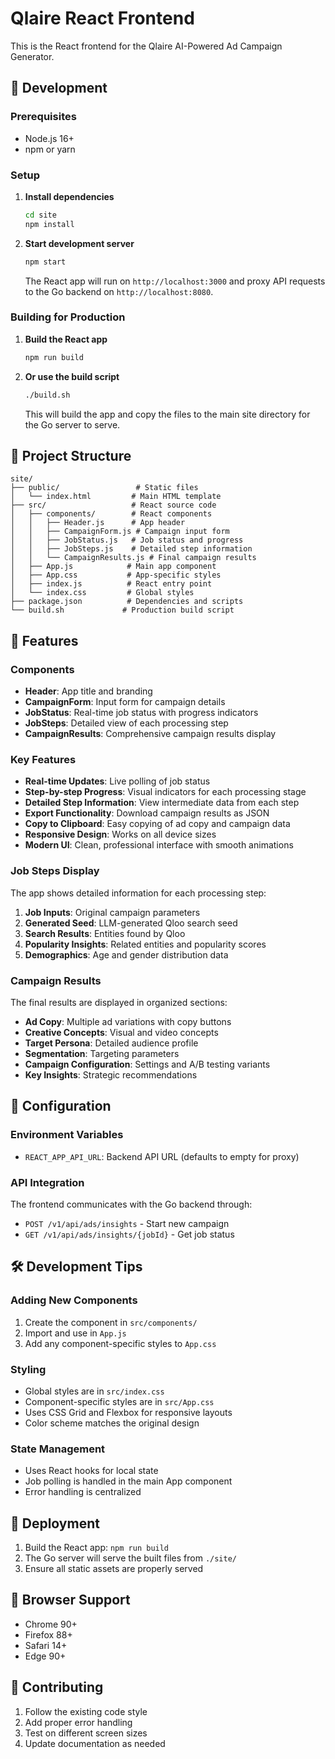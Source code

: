 # Qlaire React Frontend

This is the React frontend for the Qlaire AI-Powered Ad Campaign Generator.

## 🚀 Development

### Prerequisites

- Node.js 16+ 
- npm or yarn

### Setup

1. **Install dependencies**
   ```bash
   cd site
   npm install
   ```

2. **Start development server**
   ```bash
   npm start
   ```
   
   The React app will run on `http://localhost:3000` and proxy API requests to the Go backend on `http://localhost:8080`.

### Building for Production

1. **Build the React app**
   ```bash
   npm run build
   ```

2. **Or use the build script**
   ```bash
   ./build.sh
   ```

   This will build the app and copy the files to the main site directory for the Go server to serve.

## 📁 Project Structure

```
site/
├── public/                 # Static files
│   └── index.html         # Main HTML template
├── src/                   # React source code
│   ├── components/        # React components
│   │   ├── Header.js      # App header
│   │   ├── CampaignForm.js # Campaign input form
│   │   ├── JobStatus.js   # Job status and progress
│   │   ├── JobSteps.js    # Detailed step information
│   │   └── CampaignResults.js # Final campaign results
│   ├── App.js            # Main app component
│   ├── App.css           # App-specific styles
│   ├── index.js          # React entry point
│   └── index.css         # Global styles
├── package.json          # Dependencies and scripts
└── build.sh             # Production build script
```

## 🎨 Features

### Components

- **Header**: App title and branding
- **CampaignForm**: Input form for campaign details
- **JobStatus**: Real-time job status with progress indicators
- **JobSteps**: Detailed view of each processing step
- **CampaignResults**: Comprehensive campaign results display

### Key Features

- **Real-time Updates**: Live polling of job status
- **Step-by-step Progress**: Visual indicators for each processing stage
- **Detailed Step Information**: View intermediate data from each step
- **Export Functionality**: Download campaign results as JSON
- **Copy to Clipboard**: Easy copying of ad copy and campaign data
- **Responsive Design**: Works on all device sizes
- **Modern UI**: Clean, professional interface with smooth animations

### Job Steps Display

The app shows detailed information for each processing step:

1. **Job Inputs**: Original campaign parameters
2. **Generated Seed**: LLM-generated Qloo search seed
3. **Search Results**: Entities found by Qloo
4. **Popularity Insights**: Related entities and popularity scores
5. **Demographics**: Age and gender distribution data

### Campaign Results

The final results are displayed in organized sections:

- **Ad Copy**: Multiple ad variations with copy buttons
- **Creative Concepts**: Visual and video concepts
- **Target Persona**: Detailed audience profile
- **Segmentation**: Targeting parameters
- **Campaign Configuration**: Settings and A/B testing variants
- **Key Insights**: Strategic recommendations

## 🔧 Configuration

### Environment Variables

- `REACT_APP_API_URL`: Backend API URL (defaults to empty for proxy)

### API Integration

The frontend communicates with the Go backend through:

- `POST /v1/api/ads/insights` - Start new campaign
- `GET /v1/api/ads/insights/{jobId}` - Get job status

## 🛠️ Development Tips

### Adding New Components

1. Create the component in `src/components/`
2. Import and use in `App.js`
3. Add any component-specific styles to `App.css`

### Styling

- Global styles are in `src/index.css`
- Component-specific styles are in `src/App.css`
- Uses CSS Grid and Flexbox for responsive layouts
- Color scheme matches the original design

### State Management

- Uses React hooks for local state
- Job polling is handled in the main App component
- Error handling is centralized

## 🚀 Deployment

1. Build the React app: `npm run build`
2. The Go server will serve the built files from `./site/`
3. Ensure all static assets are properly served

## 📱 Browser Support

- Chrome 90+
- Firefox 88+
- Safari 14+
- Edge 90+

## 🤝 Contributing

1. Follow the existing code style
2. Add proper error handling
3. Test on different screen sizes
4. Update documentation as needed 